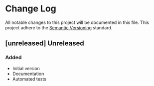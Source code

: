 # Change Log

All notable changes to this project will be documented in this file. This project adhere to the [Semantic Versioning](http://semver.org/) standard.

## [unreleased] Unreleased

### Added

- Initial version
- Documentation
- Automated tests
